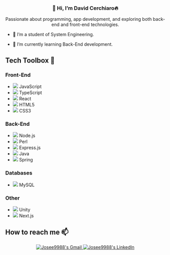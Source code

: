 
<!-- Encabezado -->
<p align="center">
<!--     <img align="center" width="200" src="" /> -->
    <h3 align="center">👋 Hi, I’m David Cerchiaro🔥</h3>
    <p align="center">Passionate about programming, app development, and exploring both back-end and front-end technologies.</p>
</p>

<!-- Introducción -->
- 📖 I’m a student of System Engineering.

- 🌱 I’m currently learning Back-End development.

 
## Tech Toolbox 🚀

### Front-End
- ![](https://img.shields.io/badge/JavaScript-F7DF1E?style=for-the-badge&logo=javascript&logoColor=black) JavaScript
- ![](https://img.shields.io/badge/TypeScript-007ACC?style=for-the-badge&logo=typescript&logoColor=white) TypeScript
- ![](https://img.shields.io/badge/React-20232A?style=for-the-badge&logo=react&logoColor=61DAFB) React
- ![](https://img.shields.io/badge/HTML5-E34F26?style=for-the-badge&logo=html5&logoColor=white) HTML5
- ![](https://img.shields.io/badge/CSS3-1572B6?style=for-the-badge&logo=css3&logoColor=white) CSS3

### Back-End
- ![](https://img.shields.io/badge/Node.js-43853D?style=for-the-badge&logo=node.js&logoColor=white) Node.js
- ![](https://img.shields.io/badge/Perl-39457E?style=for-the-badge&logo=perl&logoColor=white) Perl
- ![](https://img.shields.io/badge/Express.js-404D59?style=for-the-badge) Express.js
- ![](https://img.shields.io/badge/Java-ED8B00?style=for-the-badge&logo=openjdk&logoColor=white) Java
- ![](https://img.shields.io/badge/Spring-6DB33F?style=for-the-badge&logo=spring&logoColor=white) Spring

### Databases
- ![](https://img.shields.io/badge/MySQL-00000F?style=for-the-badge&logo=mysql&logoColor=white) MySQL

### Other
- ![](https://img.shields.io/badge/Unity-100000?style=for-the-badge&logo=unity&logoColor=white) Unity
- ![](https://img.shields.io/badge/next.js-000000?style=for-the-badge&logo=nextdotjs&logoColor=white) Next.js

## **How to reach me 📫**

<div align="center" style="text-align:center">
    <a href="mailto:davidcerchiaro8@gmail.com">
        <img src="https://img.shields.io/badge/-Gmail-EA4335?style=for-the-badge&logo=Gmail&logoColor=white"
            alt="Josee9988's Gmail">
    </a>
    <a href="https://www.linkedin.com/in/davidcerchiaro/">
        <img src="https://img.shields.io/badge/LinkedIn-0A66C2?style=for-the-badge&logo=linkedin&logoColor=white"
            alt="Josee9988's LinkedIn">
    </a>
</div>

<p align="center" width="300">
</p>



<!---
DaElias/DaElias is a ✨ special ✨ repository because its `README.md` (this file) appears on your GitHub profile.
You can click the Preview link to take a look at your changes.
--->
